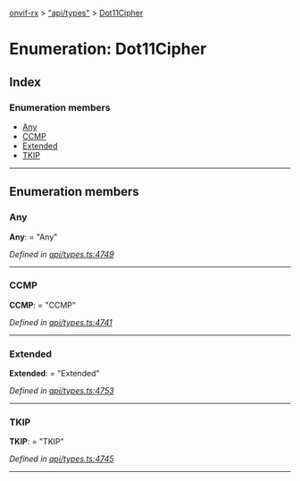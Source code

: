 [onvif-rx](../README.md) > ["api/types"](../modules/_api_types_.md) > [Dot11Cipher](../enums/_api_types_.dot11cipher.md)

# Enumeration: Dot11Cipher

## Index

### Enumeration members

* [Any](_api_types_.dot11cipher.md#any)
* [CCMP](_api_types_.dot11cipher.md#ccmp)
* [Extended](_api_types_.dot11cipher.md#extended)
* [TKIP](_api_types_.dot11cipher.md#tkip)

---

## Enumeration members

<a id="any"></a>

###  Any

**Any**:  = "Any"

*Defined in [api/types.ts:4749](https://github.com/patrickmichalina/onvif-rx/blob/1596479/src/api/types.ts#L4749)*

___
<a id="ccmp"></a>

###  CCMP

**CCMP**:  = "CCMP"

*Defined in [api/types.ts:4741](https://github.com/patrickmichalina/onvif-rx/blob/1596479/src/api/types.ts#L4741)*

___
<a id="extended"></a>

###  Extended

**Extended**:  = "Extended"

*Defined in [api/types.ts:4753](https://github.com/patrickmichalina/onvif-rx/blob/1596479/src/api/types.ts#L4753)*

___
<a id="tkip"></a>

###  TKIP

**TKIP**:  = "TKIP"

*Defined in [api/types.ts:4745](https://github.com/patrickmichalina/onvif-rx/blob/1596479/src/api/types.ts#L4745)*

___

